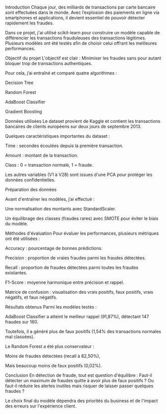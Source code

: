 Introduction
Chaque jour, des milliards de transactions par carte bancaire sont effectuées dans le monde.
Avec l’explosion des paiements en ligne via smartphones et applications, il devient essentiel de pouvoir détecter rapidement les fraudes.

Dans ce projet, j'ai utilisé scikit-learn pour construire un modèle capable de différencier les transactions frauduleuses des transactions légitimes.
Plusieurs modèles ont été testés afin de choisir celui offrant les meilleures performances.






Objectif du projet
L'objectif est clair :
Minimiser les fraudes sans pour autant bloquer trop de transactions authentiques.

Pour cela, j’ai entraîné et comparé quatre algorithmes :

Decision Tree

Random Forest

AdaBoost Classifier

Gradient Boosting







Données utilisées
Le dataset provient de Kaggle et contient les transactions bancaires de clients européens sur deux jours de septembre 2013.

Quelques caractéristiques importantes du dataset :

Time : secondes écoulées depuis la première transaction.

Amount : montant de la transaction.

Class : 0 = transaction normale, 1 = fraude.

Les autres variables (V1 à V28) sont issues d'une PCA pour protéger les données confidentielles.






Préparation des données

Avant d'entraîner les modèles, j’ai effectué :

Une normalisation des montants avec StandardScaler.

Un équilibrage des classes (fraudes rares) avec SMOTE pour éviter le biais du modèle.





Méthodes d'évaluation
Pour évaluer les performances, plusieurs métriques ont été utilisées :

Accuracy : pourcentage de bonnes prédictions.

Precision : proportion de vraies fraudes parmi les fraudes détectées.

Recall : proportion de fraudes détectées parmi toutes les fraudes existantes.

F1-Score : moyenne harmonique entre précision et rappel.

Matrice de confusion : visualisation des vrais positifs, faux positifs, vrais négatifs, et faux négatifs.







Résultats obtenus
Parmi les modèles testés :

AdaBoost Classifier a atteint le meilleur rappel (91,87%), détectant 147 fraudes sur 160.

Toutefois, il a généré plus de faux positifs (1,54% des transactions normales mal classées).

Le Random Forest a été plus conservateur :

Moins de fraudes détectées (recall à 82,50%),

Mais beaucoup moins de faux positifs (0,02%).






Conclusion
En détection de fraude, tout est question d'équilibre :
Faut-il détecter un maximum de fraudes quitte à avoir plus de faux positifs ?
Ou faut-il réduire les alertes inutiles mais risquer de laisser passer quelques fraudes ?

Le choix final du modèle dépendra des priorités du business et de l'impact des erreurs sur l'expérience client.